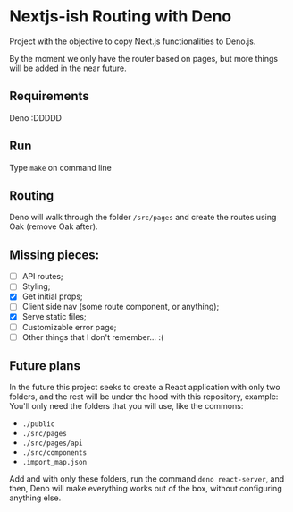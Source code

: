# Nextjs-ish Routing with Deno
Project with the objective to copy Next.js functionalities to Deno.js.

By the moment we only have the router based on pages, but more things will be added in the near future.

## Requirements
Deno :DDDDD

## Run
Type `make` on command line

## Routing
Deno will walk through the folder `/src/pages` and create the routes using Oak (remove Oak after).

## Missing pieces:
- [ ] API routes;
- [ ] Styling;
- [X] Get initial props;
- [ ] Client side nav (some route component, or anything);
- [X] Serve static files;
- [ ] Customizable error page;
- [ ] Other things that I don't remember… :(

## Future plans
In the future this project seeks to create a React application with only two folders, and the rest will be under the hood with this repository, example:
You'll only need the folders that you will use, like the commons:
- `./public`
- `./src/pages`
- `./src/pages/api`
- `./src/components`
- `.import_map.json`

Add and with only these folders, run the command `deno react-server`, and then, Deno will make everything works out of the box, without configuring anything else.
